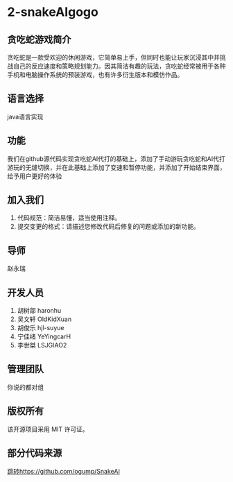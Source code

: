 # 2-snakeAIgogo

## 贪吃蛇游戏简介

贪吃蛇是一款受欢迎的休闲游戏，它简单易上手，但同时也能让玩家沉浸其中并挑战自己的反应速度和策略规划能力。因其简洁有趣的玩法，贪吃蛇经常被用于各种手机和电脑操作系统的预装游戏，也有许多衍生版本和模仿作品。



## 语言选择
java语言实现
## 功能
我们在github源代码实现贪吃蛇AI代打的基础上，添加了手动游玩贪吃蛇和AI代打游玩的无缝切换，并在此基础上添加了变速和暂停功能，并添加了开始结束界面，给予用户更好的体验

## 加入我们

1. 代码规范：简洁易懂，适当使用注释。
2. 提交变更的格式：请描述您修改代码后修复的问题或添加的新功能。

## 导师
赵永瑞

## 开发人员
1. 胡树鄗 haronhu
2. 吴文轩 OldKidXuan
3. 胡俊乐 hjl-suyue
4. 宁佳绪 YeYingcarH
5. 李世桀 LSJGIAO2
## 管理团队
你说的都对组 

## 版权所有

该开源项目采用 MIT 许可证。

## 部分代码来源
[跳转https://github.com/ogump/SnakeAI](https://github.com/ogump/SnakeAI)
